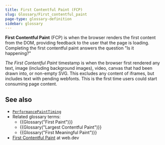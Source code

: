 ```yaml
---
title: First Contentful Paint (FCP)
slug: Glossary/First_contentful_paint
page-type: glossary-definition
sidebar: glossary
---
```


**First Contentful Paint** (FCP) is when the browser renders the first content from the DOM, providing feedback to the user that the page is loading. Completing the first contentful paint answers the question "Is it happening?"

_The First Contentful Paint_ timestamp is when the browser first rendered any text, image (including background images), video, canvas that had been drawn into, or non-empty SVG. This excludes any content of iframes, but includes text with pending webfonts. This is the first time users could start consuming page content.

## See also

- [`PerformancePaintTiming`](/en-US/docs/Web/API/PerformancePaintTiming)
- Related glossary terms:
  - {{Glossary("First Paint")}}
  - {{Glossary("Largest Contentful Paint")}}
  - {{Glossary("First Meaningful Paint")}}
- [First Contentful Paint](https://web.dev/articles/fcp) at web.dev
